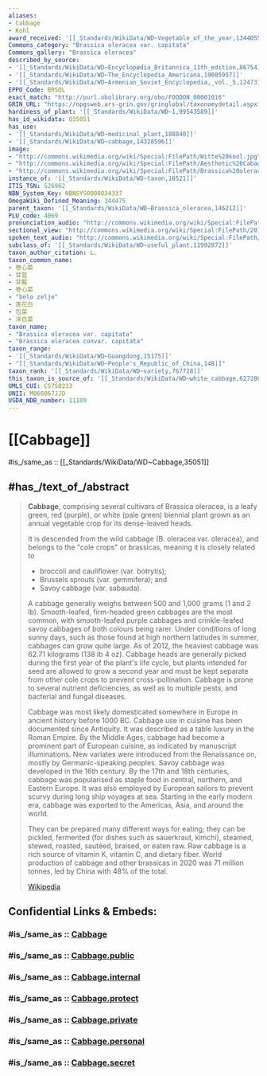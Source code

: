 ```yaml
---
aliases:
- Cabbage
- Kohl
award_received: '[[_Standards/WikiData/WD~Vegetable_of_the_year,1344055]]'
Commons_category: "Brassica oleracea var. capitata"
Commons_gallery: "Brassica oleracea"
described_by_source:
- '[[_Standards/WikiData/WD~Encyclopædia_Britannica_11th_edition,867541]]'
- '[[_Standards/WikiData/WD~The_Encyclopedia_Americana,19085957]]'
- '[[_Standards/WikiData/WD~Armenian_Soviet_Encyclopedia,_vol._5,124737632]]'
EPPO_Code: BRSOL
exact_match: "http://purl.obolibrary.org/obo/FOODON_00001016"
GRIN_URL: "https://npgsweb.ars-grin.gov/gringlobal/taxonomydetail.aspx?id=7672"
hardiness_of_plant: '[[_Standards/WikiData/WD~1,99543589]]'
has_id_wikidata: Q35051
has_use:
- '[[_Standards/WikiData/WD~medicinal_plant,188840]]'
- '[[_Standards/WikiData/WD~cabbage,14328596]]'
image:
- "http://commons.wikimedia.org/wiki/Special:FilePath/Witte%20kool.jpg"
- "http://commons.wikimedia.org/wiki/Special:FilePath/Aesthetic%20Cabage.jpg"
- "http://commons.wikimedia.org/wiki/Special:FilePath/Brassica%20oleracea0.jpg"
instance_of: '[[_Standards/WikiData/WD~taxon,16521]]'
ITIS_TSN: 526962
NBN_System_Key: NBNSYS0000034337
OmegaWiki_Defined_Meaning: 344475
parent_taxon: '[[_Standards/WikiData/WD~Brassica_oleracea,146212]]'
PLU_code: 4069
pronunciation_audio: "http://commons.wikimedia.org/wiki/Special:FilePath/LL-Q9610%20%28ben%29-Titodutta-%E0%A6%AC%E0%A6%BE%E0%A6%81%E0%A6%A7%E0%A6%BE%E0%A6%95%E0%A6%AA%E0%A6%BF.wav"
sectional_view: "http://commons.wikimedia.org/wiki/Special:FilePath/20140221-OC-LSC-0001.jpg"
spoken_text_audio: "http://commons.wikimedia.org/wiki/Special:FilePath/En-Cabbage%20article.ogg"
subclass_of: '[[_Standards/WikiData/WD~useful_plant,11992872]]'
taxon_author_citation: L.
taxon_common_name:
- 卷心菜
- 甘蓝
- 甘藍
- 卷心菜
- "belo zelje"
- 莲花白
- 包菜
- 洋白菜
taxon_name:
- "Brassica oleracea var. capitata"
- "Brassica oleracea convar. capitata"
taxon_range:
- '[[_Standards/WikiData/WD~Guangdong,15175]]'
- "[[_Standards/WikiData/WD~People's_Republic_of_China,148]]"
taxon_rank: '[[_Standards/WikiData/WD~variety,767728]]'
this_taxon_is_source_of: '[[_Standards/WikiData/WD~white_cabbage,62728616]]'
UMLS_CUI: C5750233
UNII: M066067JJD
USDA_NDB_number: 11109
---
```


# [[Cabbage]] 

#is_/same_as :: [[_Standards/WikiData/WD~Cabbage,35051]] 

## #has_/text_of_/abstract 

> **Cabbage**, comprising several cultivars of Brassica oleracea, 
> is a leafy green, red (purple), or white (pale green) biennial plant 
> grown as an annual vegetable crop for its dense-leaved heads. 
> 
> It is descended from the wild cabbage (B. oleracea var. oleracea), 
> and belongs to the "cole crops" or brassicas, meaning it is closely related to 
> - broccoli and cauliflower (var. botrytis); 
> - Brussels sprouts (var. gemmifera); and 
> - Savoy cabbage (var. sabauda).
>
> A cabbage generally weighs between 500 and 1,000 grams (1 and 2 lb). 
> Smooth-leafed, firm-headed green cabbages are the most common, with smooth-leafed purple cabbages and crinkle-leafed savoy cabbages of both colours being rarer. Under conditions of long sunny days, such as those found at high northern latitudes in summer, cabbages can grow quite large. As of 2012, the heaviest cabbage was 62.71 kilograms (138 lb 4 oz).  Cabbage heads are generally picked during the first year of the plant's life cycle, but plants intended for seed are allowed to grow a second year and must be kept separate from other cole crops to prevent cross-pollination. Cabbage is prone to several nutrient deficiencies, as well as to multiple pests, and bacterial and fungal diseases.
>
> Cabbage was most likely domesticated somewhere in Europe in ancient history before 1000 BC. Cabbage use in cuisine has been documented since Antiquity. It was described as a table luxury in the Roman Empire. By the Middle Ages, cabbage had become a prominent part of European cuisine, as indicated by manuscript illuminations. New variates were introduced from the Renaissance on, mostly by Germanic-speaking peoples. Savoy cabbage was developed in the 16th century. By the 17th and 18th centuries, cabbage was popularised as staple food in central, northern, and Eastern Europe. It was also employed by European sailors to prevent scurvy during long ship voyages at sea. Starting in the early modern era, cabbage was exported to the Americas, Asia, and around the world.
>
> They can be prepared many different ways for eating; they can be pickled, fermented (for dishes such as sauerkraut, kimchi), steamed, stewed, roasted, sautéed, braised, or eaten raw. Raw cabbage is a rich source of vitamin K, vitamin C, and dietary fiber. World production of cabbage and other brassicas in 2020 was 71 million tonnes, led by China with 48% of the total.
>
> [Wikipedia](https://en.wikipedia.org/wiki/Cabbage) 


## Confidential Links & Embeds: 

### #is_/same_as :: [Cabbage](/_Standards/bio/bio~Domain/Eukarya/Plant/Land_Plant/Seed_Plant/Flowering_Plant/Eudicots/Core_Eudicots/Rosids/Brassicales/Cabbage.md) 

### #is_/same_as :: [Cabbage.public](/_public/bio/bio~Domain/Eukarya/Plant/Land_Plant/Seed_Plant/Flowering_Plant/Eudicots/Core_Eudicots/Rosids/Brassicales/Cabbage.public.md) 

### #is_/same_as :: [Cabbage.internal](/_internal/bio/bio~Domain/Eukarya/Plant/Land_Plant/Seed_Plant/Flowering_Plant/Eudicots/Core_Eudicots/Rosids/Brassicales/Cabbage.internal.md) 

### #is_/same_as :: [Cabbage.protect](/_protect/bio/bio~Domain/Eukarya/Plant/Land_Plant/Seed_Plant/Flowering_Plant/Eudicots/Core_Eudicots/Rosids/Brassicales/Cabbage.protect.md) 

### #is_/same_as :: [Cabbage.private](/_private/bio/bio~Domain/Eukarya/Plant/Land_Plant/Seed_Plant/Flowering_Plant/Eudicots/Core_Eudicots/Rosids/Brassicales/Cabbage.private.md) 

### #is_/same_as :: [Cabbage.personal](/_personal/bio/bio~Domain/Eukarya/Plant/Land_Plant/Seed_Plant/Flowering_Plant/Eudicots/Core_Eudicots/Rosids/Brassicales/Cabbage.personal.md) 

### #is_/same_as :: [Cabbage.secret](/_secret/bio/bio~Domain/Eukarya/Plant/Land_Plant/Seed_Plant/Flowering_Plant/Eudicots/Core_Eudicots/Rosids/Brassicales/Cabbage.secret.md)

